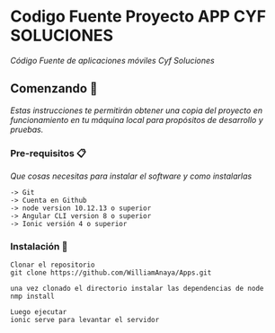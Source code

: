 # Codigo Fuente Proyecto APP CYF SOLUCIONES
_Código Fuente de aplicaciones móviles Cyf Soluciones_

## Comenzando 🚀
_Estas instrucciones te permitirán obtener una copia del proyecto en funcionamiento en tu máquina local para propósitos de desarrollo y pruebas._

### Pre-requisitos 📋

_Que cosas necesitas para instalar el software y como instalarlas_

```
-> Git
-> Cuenta en Github
-> node version 10.12.13 o superior
-> Angular CLI version 8 o superior
-> Ionic versión 4 o superior
```

### Instalación 🔧
````
Clonar el repositorio
git clone https://github.com/WilliamAnaya/Apps.git

una vez clonado el directorio instalar las dependencias de node
nmp install

Luego ejecutar
ionic serve para levantar el servidor
````
